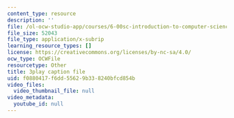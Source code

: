 ```yaml
---
content_type: resource
description: ''
file: /ol-ocw-studio-app/courses/6-00sc-introduction-to-computer-science-and-programming-spring-2011/f0880417f6dd55629b338240bfcd854b_yVkt3Px4KHA.vtt
file_size: 52043
file_type: application/x-subrip
learning_resource_types: []
license: https://creativecommons.org/licenses/by-nc-sa/4.0/
ocw_type: OCWFile
resourcetype: Other
title: 3play caption file
uid: f0880417-f6dd-5562-9b33-8240bfcd854b
video_files:
  video_thumbnail_file: null
video_metadata:
  youtube_id: null
---
```

